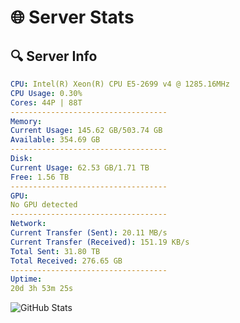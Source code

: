 # 🌐 Server Stats
## 🔍 Server Info
```yaml
CPU: Intel(R) Xeon(R) CPU E5-2699 v4 @ 1285.16MHz
CPU Usage: 0.30%
Cores: 44P | 88T
-----------------------------------
Memory:
Current Usage: 145.62 GB/503.74 GB
Available: 354.69 GB
-----------------------------------
Disk:
Current Usage: 62.53 GB/1.71 TB
Free: 1.56 TB
-----------------------------------
GPU:
No GPU detected
-----------------------------------
Network:
Current Transfer (Sent): 20.11 MB/s
Current Transfer (Received): 151.19 KB/s
Total Sent: 31.80 TB
Total Received: 276.65 GB
-----------------------------------
Uptime:
20d 3h 53m 25s
```
![GitHub Stats](https://img.shields.io/badge/Updated-2025-03-28_01:16:14-blue)